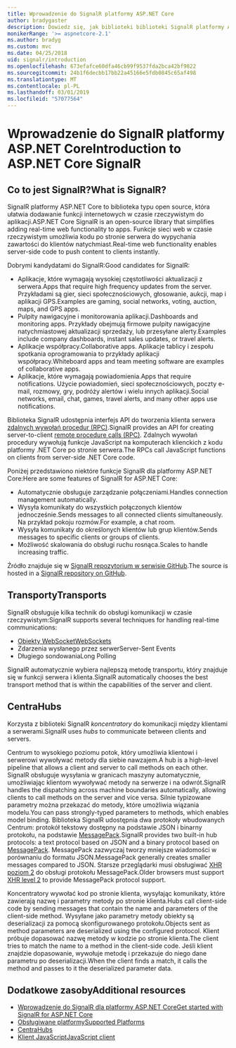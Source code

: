 ```yaml
---
title: Wprowadzenie do SignalR platformy ASP.NET Core
author: bradygaster
description: Dowiedz się, jak biblioteki biblioteki SignalR platformy ASP.NET Core ułatwia dodawanie funkcji w czasie rzeczywistym do aplikacji.
monikerRange: '>= aspnetcore-2.1'
ms.author: bradyg
ms.custom: mvc
ms.date: 04/25/2018
uid: signalr/introduction
ms.openlocfilehash: 673efafce60dfa46cb99f9537fda2bca42bf9822
ms.sourcegitcommit: 24b1f6decbb17bb22a45166e5fdb0845c65af498
ms.translationtype: MT
ms.contentlocale: pl-PL
ms.lasthandoff: 03/01/2019
ms.locfileid: "57077564"
---
```

# <a name="introduction-to-aspnet-core-signalr"></a><span data-ttu-id="0b5ae-103">Wprowadzenie do SignalR platformy ASP.NET Core</span><span class="sxs-lookup"><span data-stu-id="0b5ae-103">Introduction to ASP.NET Core SignalR</span></span>

## <a name="what-is-signalr"></a><span data-ttu-id="0b5ae-104">Co to jest SignalR?</span><span class="sxs-lookup"><span data-stu-id="0b5ae-104">What is SignalR?</span></span>

<span data-ttu-id="0b5ae-105">SignalR platformy ASP.NET Core to biblioteka typu open source, która ułatwia dodawanie funkcji internetowych w czasie rzeczywistym do aplikacji.</span><span class="sxs-lookup"><span data-stu-id="0b5ae-105">ASP.NET Core SignalR is an open-source library that simplifies adding real-time web functionality to apps.</span></span> <span data-ttu-id="0b5ae-106">Funkcje sieci web w czasie rzeczywistym umożliwia kodu po stronie serwera do wypychania zawartości do klientów natychmiast.</span><span class="sxs-lookup"><span data-stu-id="0b5ae-106">Real-time web functionality enables server-side code to push content to clients instantly.</span></span>

<span data-ttu-id="0b5ae-107">Dobrymi kandydatami do SignalR:</span><span class="sxs-lookup"><span data-stu-id="0b5ae-107">Good candidates for SignalR:</span></span>

* <span data-ttu-id="0b5ae-108">Aplikacje, które wymagają wysokiej częstotliwości aktualizacji z serwera.</span><span class="sxs-lookup"><span data-stu-id="0b5ae-108">Apps that require high frequency updates from the server.</span></span> <span data-ttu-id="0b5ae-109">Przykładami są gier, sieci społecznościowych, głosowanie, aukcji, map i aplikacji GPS.</span><span class="sxs-lookup"><span data-stu-id="0b5ae-109">Examples are gaming, social networks, voting, auction, maps, and GPS apps.</span></span>
* <span data-ttu-id="0b5ae-110">Pulpity nawigacyjne i monitorowania aplikacji.</span><span class="sxs-lookup"><span data-stu-id="0b5ae-110">Dashboards and monitoring apps.</span></span> <span data-ttu-id="0b5ae-111">Przykłady obejmują firmowe pulpity nawigacyjne natychmiastowej aktualizacji sprzedaży, lub przesyłane alerty.</span><span class="sxs-lookup"><span data-stu-id="0b5ae-111">Examples include company dashboards, instant sales updates, or travel alerts.</span></span>
* <span data-ttu-id="0b5ae-112">Aplikacje współpracy.</span><span class="sxs-lookup"><span data-stu-id="0b5ae-112">Collaborative apps.</span></span> <span data-ttu-id="0b5ae-113">Aplikacje tablicy i zespołu spotkania oprogramowania to przykłady aplikacji współpracy.</span><span class="sxs-lookup"><span data-stu-id="0b5ae-113">Whiteboard apps and team meeting software are examples of collaborative apps.</span></span>
* <span data-ttu-id="0b5ae-114">Aplikacje, które wymagają powiadomienia.</span><span class="sxs-lookup"><span data-stu-id="0b5ae-114">Apps that require notifications.</span></span> <span data-ttu-id="0b5ae-115">Użycie powiadomień, sieci społecznościowych, poczty e-mail, rozmowy, gry, podróży alertów i wielu innych aplikacji.</span><span class="sxs-lookup"><span data-stu-id="0b5ae-115">Social networks, email, chat, games, travel alerts, and many other apps use notifications.</span></span>

<span data-ttu-id="0b5ae-116">Biblioteka SignalR udostępnia interfejs API do tworzenia klienta serwera [zdalnych wywołań procedur (RPC)](https://wikipedia.org/wiki/Remote_procedure_call).</span><span class="sxs-lookup"><span data-stu-id="0b5ae-116">SignalR provides an API for creating server-to-client [remote procedure calls (RPC)](https://wikipedia.org/wiki/Remote_procedure_call).</span></span> <span data-ttu-id="0b5ae-117">Zdalnych wywołań procedury wywołują funkcje JavaScript na komputerach klienckich z kodu platformy .NET Core po stronie serwera.</span><span class="sxs-lookup"><span data-stu-id="0b5ae-117">The RPCs call JavaScript functions on clients from server-side .NET Core code.</span></span>

<span data-ttu-id="0b5ae-118">Poniżej przedstawiono niektóre funkcje SignalR dla platformy ASP.NET Core:</span><span class="sxs-lookup"><span data-stu-id="0b5ae-118">Here are some features of SignalR for ASP.NET Core:</span></span>

* <span data-ttu-id="0b5ae-119">Automatycznie obsługuje zarządzanie połączeniami.</span><span class="sxs-lookup"><span data-stu-id="0b5ae-119">Handles connection management automatically.</span></span>
* <span data-ttu-id="0b5ae-120">Wysyła komunikaty do wszystkich połączonych klientów jednocześnie.</span><span class="sxs-lookup"><span data-stu-id="0b5ae-120">Sends messages to all connected clients simultaneously.</span></span> <span data-ttu-id="0b5ae-121">Na przykład pokoju rozmów.</span><span class="sxs-lookup"><span data-stu-id="0b5ae-121">For example, a chat room.</span></span>
* <span data-ttu-id="0b5ae-122">Wysyła komunikaty do określonych klientów lub grup klientów.</span><span class="sxs-lookup"><span data-stu-id="0b5ae-122">Sends messages to specific clients or groups of clients.</span></span>
* <span data-ttu-id="0b5ae-123">Możliwość skalowania do obsługi ruchu rosnąca.</span><span class="sxs-lookup"><span data-stu-id="0b5ae-123">Scales to handle increasing traffic.</span></span>

<span data-ttu-id="0b5ae-124">Źródło znajduje się w [SignalR repozytorium w serwisie GitHub](https://github.com/aspnet/AspNetCore/tree/master/src/SignalR).</span><span class="sxs-lookup"><span data-stu-id="0b5ae-124">The source is hosted in a [SignalR repository on GitHub](https://github.com/aspnet/AspNetCore/tree/master/src/SignalR).</span></span>

## <a name="transports"></a><span data-ttu-id="0b5ae-125">Transporty</span><span class="sxs-lookup"><span data-stu-id="0b5ae-125">Transports</span></span>

<span data-ttu-id="0b5ae-126">SignalR obsługuje kilka technik do obsługi komunikacji w czasie rzeczywistym:</span><span class="sxs-lookup"><span data-stu-id="0b5ae-126">SignalR supports several techniques for handling real-time communications:</span></span>

* [<span data-ttu-id="0b5ae-127">Obiekty WebSocket</span><span class="sxs-lookup"><span data-stu-id="0b5ae-127">WebSockets</span></span>](https://tools.ietf.org/html/rfc7118)
* <span data-ttu-id="0b5ae-128">Zdarzenia wysłanego przez serwer</span><span class="sxs-lookup"><span data-stu-id="0b5ae-128">Server-Sent Events</span></span>
* <span data-ttu-id="0b5ae-129">Długiego sondowania</span><span class="sxs-lookup"><span data-stu-id="0b5ae-129">Long Polling</span></span>

<span data-ttu-id="0b5ae-130">SignalR automatycznie wybiera najlepszą metodę transportu, który znajduje się w funkcji serwera i klienta.</span><span class="sxs-lookup"><span data-stu-id="0b5ae-130">SignalR automatically chooses the best transport method that is within the capabilities of the server and client.</span></span>

## <a name="hubs"></a><span data-ttu-id="0b5ae-131">Centra</span><span class="sxs-lookup"><span data-stu-id="0b5ae-131">Hubs</span></span>

<span data-ttu-id="0b5ae-132">Korzysta z biblioteki SignalR *koncentratory* do komunikacji między klientami a serwerami.</span><span class="sxs-lookup"><span data-stu-id="0b5ae-132">SignalR uses *hubs* to communicate between clients and servers.</span></span>

<span data-ttu-id="0b5ae-133">Centrum to wysokiego poziomu potok, który umożliwia klientowi i serwerowi wywoływać metody dla siebie nawzajem.</span><span class="sxs-lookup"><span data-stu-id="0b5ae-133">A hub is a high-level pipeline that allows a client and server to call methods on each other.</span></span> <span data-ttu-id="0b5ae-134">SignalR obsługuje wysyłania w granicach maszyny automatycznie, umożliwiając klientom wywoływać metody na serwerze i na odwrót.</span><span class="sxs-lookup"><span data-stu-id="0b5ae-134">SignalR handles the dispatching across machine boundaries automatically, allowing clients to call methods on the server and vice versa.</span></span> <span data-ttu-id="0b5ae-135">Silnie typizowane parametry można przekazać do metody, które umożliwia wiązania modelu.</span><span class="sxs-lookup"><span data-stu-id="0b5ae-135">You can pass strongly-typed parameters to methods, which enables model binding.</span></span> <span data-ttu-id="0b5ae-136">Biblioteka SignalR udostępnia dwa protokoły wbudowanych Centrum: protokół tekstowy dostępny na podstawie JSON i binarny protokołu, na podstawie [MessagePack](https://msgpack.org/).</span><span class="sxs-lookup"><span data-stu-id="0b5ae-136">SignalR provides two built-in hub protocols: a text protocol based on JSON and a binary protocol based on [MessagePack](https://msgpack.org/).</span></span>  <span data-ttu-id="0b5ae-137">MessagePack zazwyczaj tworzy mniejsze wiadomości w porównaniu do formatu JSON.</span><span class="sxs-lookup"><span data-stu-id="0b5ae-137">MessagePack generally creates smaller messages compared to JSON.</span></span> <span data-ttu-id="0b5ae-138">Starsze przeglądarki musi obsługiwać [XHR poziom 2](https://caniuse.com/#feat=xhr2) do obsługi protokołu MessagePack.</span><span class="sxs-lookup"><span data-stu-id="0b5ae-138">Older browsers must support [XHR level 2](https://caniuse.com/#feat=xhr2) to provide MessagePack protocol support.</span></span>

<span data-ttu-id="0b5ae-139">Koncentratory wywołać kod po stronie klienta, wysyłając komunikaty, które zawierają nazwę i parametry metody po stronie klienta.</span><span class="sxs-lookup"><span data-stu-id="0b5ae-139">Hubs call client-side code by sending messages that contain the name and parameters of the client-side method.</span></span> <span data-ttu-id="0b5ae-140">Wysyłane jako parametry metody obiekty są deserializacji za pomocą skonfigurowanego protokołu.</span><span class="sxs-lookup"><span data-stu-id="0b5ae-140">Objects sent as method parameters are deserialized using the configured protocol.</span></span> <span data-ttu-id="0b5ae-141">Klient próbuje dopasować nazwę metody w kodzie po stronie klienta.</span><span class="sxs-lookup"><span data-stu-id="0b5ae-141">The client tries to match the name to a method in the client-side code.</span></span> <span data-ttu-id="0b5ae-142">Jeśli klient znajdzie dopasowanie, wywołuje metodę i przekazuje do niego dane parametru po deserializacji.</span><span class="sxs-lookup"><span data-stu-id="0b5ae-142">When the client finds a match, it calls the method and passes to it the deserialized parameter data.</span></span>

## <a name="additional-resources"></a><span data-ttu-id="0b5ae-143">Dodatkowe zasoby</span><span class="sxs-lookup"><span data-stu-id="0b5ae-143">Additional resources</span></span>

* [<span data-ttu-id="0b5ae-144">Wprowadzenie do SignalR dla platformy ASP.NET Core</span><span class="sxs-lookup"><span data-stu-id="0b5ae-144">Get started with SignalR for ASP.NET Core</span></span>](xref:tutorials/signalr)
* [<span data-ttu-id="0b5ae-145">Obsługiwane platformy</span><span class="sxs-lookup"><span data-stu-id="0b5ae-145">Supported Platforms</span></span>](xref:signalr/supported-platforms)
* [<span data-ttu-id="0b5ae-146">Centra</span><span class="sxs-lookup"><span data-stu-id="0b5ae-146">Hubs</span></span>](xref:signalr/hubs)
* [<span data-ttu-id="0b5ae-147">Klient JavaScript</span><span class="sxs-lookup"><span data-stu-id="0b5ae-147">JavaScript client</span></span>](xref:signalr/javascript-client)

